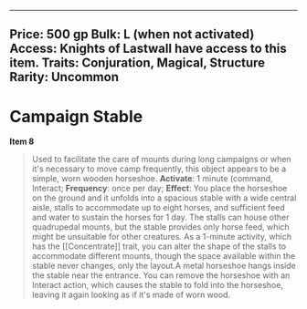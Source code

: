 
---
Price: 500 gp
Bulk: L (when not activated)
Access: Knights of Lastwall have access to this item.
Traits: Conjuration, Magical, Structure
Rarity: Uncommon
---

# Campaign Stable

**Item 8**

> Used to facilitate the care of mounts during long campaigns or when it's necessary to move camp frequently, this object appears to be a simple, worn wooden horseshoe.
**Activate**: 1 minute (command, Interact;
**Frequency**: once per day;
**Effect**: You place the horseshoe on the ground and it unfolds into a spacious stable with a wide central aisle, stalls to accommodate up to eight horses, and sufficient feed and water to sustain the horses for 1 day. The stalls can house other quadrupedal mounts, but the stable provides only horse feed, which might be unsuitable for other creatures. As a 1-minute activity, which has the [[Concentrate]] trait, you can alter the shape of the stalls to accommodate different mounts, though the space available within the stable never changes, only the layout.A metal horseshoe hangs inside the stable near the entrance. You can remove the horseshoe with an Interact action, which causes the stable to fold into the horseshoe, leaving it again looking as if it's made of worn wood.
